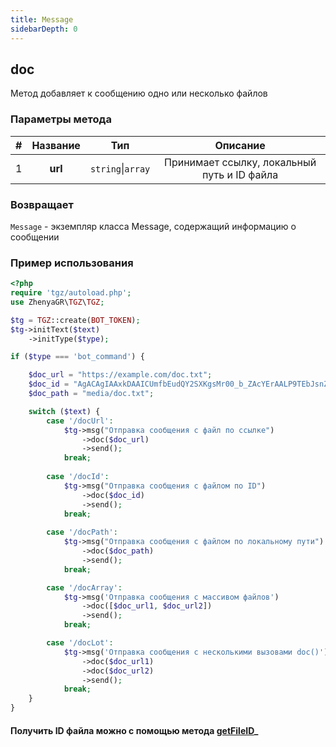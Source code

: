 ```yaml
---
title: Message
sidebarDepth: 0
---
```


## doc
Метод добавляет к сообщению одно или несколько файлов
### Параметры метода
| # | Название |        Тип        |                   Описание                   |
|:-:|:--------:|:-----------------:|:--------------------------------------------:|
| 1 | **url**  | `string`\|`array` | Принимает ссылку, локальный путь и ID файла |
### Возвращает
`Message` - экземпляр класса Message, содержащий информацию о сообщении
### Пример использования

```php
<?php
require 'tgz/autoload.php';
use ZhenyaGR\TGZ\TGZ;

$tg = TGZ::create(BOT_TOKEN);
$tg->initText($text)
    ->initType($type);

if ($type === 'bot_command') {

    $doc_url = "https://example.com/doc.txt";
    $doc_id = "AgACAgIAAxkDAAICUmfbEudQY2SXKgsMr00_b_ZAcYErAALP9TEbJsnZSlufCaTwR76hAQADAgADeQADNgQ";
    $doc_path = "media/doc.txt";

    switch ($text) {
        case '/docUrl':
            $tg->msg("Отправка сообщения с файл по ссылке")
                ->doc($doc_url)
                ->send();
            break;
           
        case '/docId':
            $tg->msg("Отправка сообщения с файлом по ID") 
                ->doc($doc_id)
                ->send();
            break;
           
        case '/docPath':
            $tg->msg("Отправка сообщения с файлом по локальному пути") 
                ->doc($doc_path)
                ->send();
            break;

        case '/docArray':
            $tg->msg('Отправка сообщения с массивом файлов')
                ->doc([$doc_url1, $doc_url2])
                ->send();
            break;

        case '/docLot':
            $tg->msg('Отправка сообщения с несколькими вызовами doc()')
                ->doc($doc_url1)
                ->doc($doc_url2)
                ->send();
            break;
    }
}
```

#### Получить ID файла можно с помощью метода [getFileID](/classes/tgzMethods/getFileID.md)_